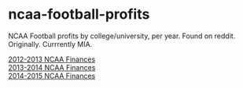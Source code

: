 ncaa-football-profits
=====================

NCAA Football profits by college/university, per year. Found on reddit. Originally. Currrently MIA.  

[2012-2013 NCAA Finances](http://web.archive.org/web/20150320014707/http://sports.usatoday.com/ncaa/finances/)  
[2013-2014 NCAA Finances](http://web.archive.org/web/20150408003330/http://sports.usatoday.com/ncaa/finances/)  
[2014-2015 NCAA Finances](http://web.archive.org/web/20161202075941/http://sports.usatoday.com/ncaa/finances/)

